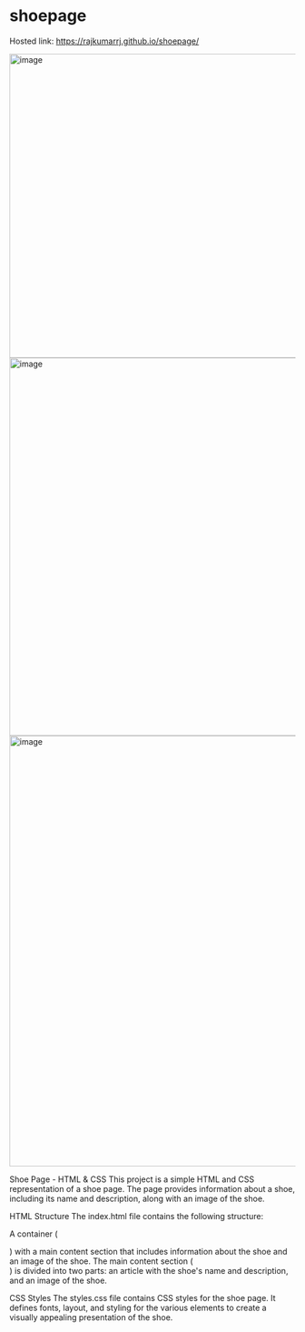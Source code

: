 # shoepage

Hosted link: https://rajkumarrj.github.io/shoepage/

<img width="535" alt="image" src="https://github.com/RajkumarRj/shoepage/assets/142428565/ed6ff7e0-b789-46f9-8eb3-d0e4e7bcf494">
<img width="665" alt="image" src="https://github.com/RajkumarRj/shoepage/assets/142428565/161c969e-01d0-4c81-a4c1-4932be0b3414">
<img width="758" alt="image" src="https://github.com/RajkumarRj/shoepage/assets/142428565/95db5ee2-1571-40a4-baeb-a88293d51fef">





Shoe Page - HTML & CSS
This project is a simple HTML and CSS representation of a shoe page. 
The page provides information about a shoe, including its name and description, along with an image of the shoe.




HTML Structure
The index.html file contains the following structure:

A container (<div class="container">) with a main content section that includes information about the shoe and an image of the shoe.
The main content section (<div class="main">) is divided into two parts: an article with the shoe's name and description, and an image of the shoe.



CSS Styles
The styles.css file contains CSS styles for the shoe page. It defines fonts, layout, and styling for the various elements to create a visually appealing presentation of the shoe.

